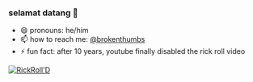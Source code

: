### selamat datang 👋

- 😄 pronouns: he/him
- 📫 how to reach me: [@brokenthumbs](https://twitter.com/brokenthumbs)
- ⚡ fun fact: after 10 years, youtube finally disabled the rick roll video

[![RickRoll'D](https://i.imgur.com/jJrS4tp.png)](https://www.youtube.com/watch?v=oHg5SJYRHA0 "RickRoll'D")

<!--
**brokenthumbs/brokenthumbs** is a ✨ _special_ ✨ repository because its `README.md` (this file) appears on your GitHub profile.

Here are some ideas to get you started:

- 🔭 I’m currently working on ...
- 🌱 I’m currently learning ...
- 👯 I’m looking to collaborate on ...
- 🤔 I’m looking for help with ...
- 💬 Ask me about ...
- 📫 How to reach me: ...
- 😄 Pronouns: ...
- ⚡ Fun fact: ...
-->
